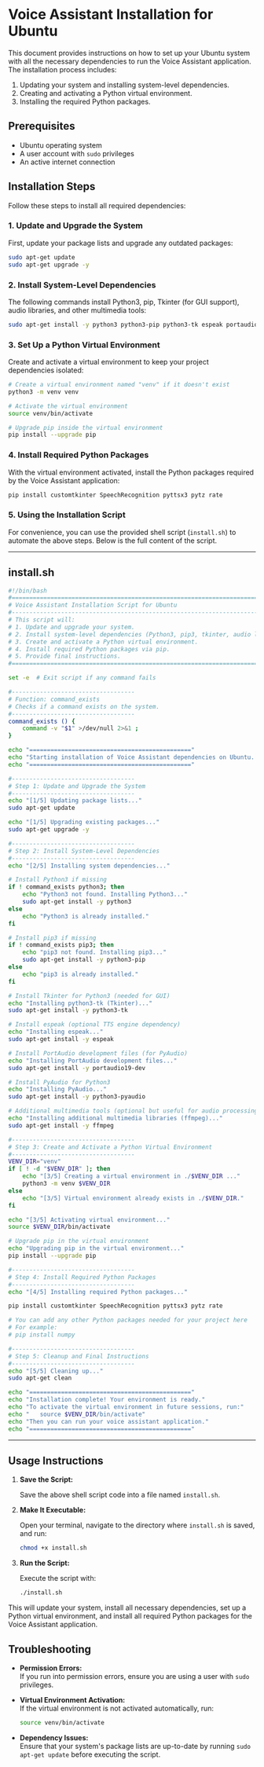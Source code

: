 # Voice Assistant Installation for Ubuntu

This document provides instructions on how to set up your Ubuntu system with all the necessary dependencies to run the Voice Assistant application. The installation process includes:

1. Updating your system and installing system-level dependencies.
2. Creating and activating a Python virtual environment.
3. Installing the required Python packages.

## Prerequisites

- Ubuntu operating system
- A user account with `sudo` privileges
- An active internet connection

## Installation Steps

Follow these steps to install all required dependencies:

### 1. Update and Upgrade the System

First, update your package lists and upgrade any outdated packages:

```bash
sudo apt-get update
sudo apt-get upgrade -y
```

### 2. Install System-Level Dependencies

The following commands install Python3, pip, Tkinter (for GUI support), audio libraries, and other multimedia tools:

```bash
sudo apt-get install -y python3 python3-pip python3-tk espeak portaudio19-dev python3-pyaudio ffmpeg
```

### 3. Set Up a Python Virtual Environment

Create and activate a virtual environment to keep your project dependencies isolated:

```bash
# Create a virtual environment named "venv" if it doesn't exist
python3 -m venv venv

# Activate the virtual environment
source venv/bin/activate

# Upgrade pip inside the virtual environment
pip install --upgrade pip
```

### 4. Install Required Python Packages

With the virtual environment activated, install the Python packages required by the Voice Assistant application:

```bash
pip install customtkinter SpeechRecognition pyttsx3 pytz rate
```

### 5. Using the Installation Script

For convenience, you can use the provided shell script (`install.sh`) to automate the above steps. Below is the full content of the script.

---

## install.sh

```bash
#!/bin/bash
#==============================================================================
# Voice Assistant Installation Script for Ubuntu
#------------------------------------------------------------------------------
# This script will:
# 1. Update and upgrade your system.
# 2. Install system-level dependencies (Python3, pip3, tkinter, audio libraries, etc.).
# 3. Create and activate a Python virtual environment.
# 4. Install required Python packages via pip.
# 5. Provide final instructions.
#==============================================================================

set -e  # Exit script if any command fails

#-----------------------------------
# Function: command_exists
# Checks if a command exists on the system.
#-----------------------------------
command_exists () {
    command -v "$1" >/dev/null 2>&1 ;
}

echo "=============================================="
echo "Starting installation of Voice Assistant dependencies on Ubuntu..."
echo "=============================================="

#-----------------------------------
# Step 1: Update and Upgrade the System
#-----------------------------------
echo "[1/5] Updating package lists..."
sudo apt-get update

echo "[1/5] Upgrading existing packages..."
sudo apt-get upgrade -y

#-----------------------------------
# Step 2: Install System-Level Dependencies
#-----------------------------------
echo "[2/5] Installing system dependencies..."

# Install Python3 if missing
if ! command_exists python3; then
    echo "Python3 not found. Installing Python3..."
    sudo apt-get install -y python3
else
    echo "Python3 is already installed."
fi

# Install pip3 if missing
if ! command_exists pip3; then
    echo "pip3 not found. Installing pip3..."
    sudo apt-get install -y python3-pip
else
    echo "pip3 is already installed."
fi

# Install Tkinter for Python3 (needed for GUI)
echo "Installing python3-tk (Tkinter)..."
sudo apt-get install -y python3-tk

# Install espeak (optional TTS engine dependency)
echo "Installing espeak..."
sudo apt-get install -y espeak

# Install PortAudio development files (for PyAudio)
echo "Installing PortAudio development files..."
sudo apt-get install -y portaudio19-dev

# Install PyAudio for Python3
echo "Installing PyAudio..."
sudo apt-get install -y python3-pyaudio

# Additional multimedia tools (optional but useful for audio processing)
echo "Installing additional multimedia libraries (ffmpeg)..."
sudo apt-get install -y ffmpeg

#-----------------------------------
# Step 3: Create and Activate a Python Virtual Environment
#-----------------------------------
VENV_DIR="venv"
if [ ! -d "$VENV_DIR" ]; then
    echo "[3/5] Creating a virtual environment in ./$VENV_DIR ..."
    python3 -m venv $VENV_DIR
else
    echo "[3/5] Virtual environment already exists in ./$VENV_DIR."
fi

echo "[3/5] Activating virtual environment..."
source $VENV_DIR/bin/activate

# Upgrade pip in the virtual environment
echo "Upgrading pip in the virtual environment..."
pip install --upgrade pip

#-----------------------------------
# Step 4: Install Required Python Packages
#-----------------------------------
echo "[4/5] Installing required Python packages..."

pip install customtkinter SpeechRecognition pyttsx3 pytz rate

# You can add any other Python packages needed for your project here
# For example:
# pip install numpy

#-----------------------------------
# Step 5: Cleanup and Final Instructions
#-----------------------------------
echo "[5/5] Cleaning up..."
sudo apt-get clean

echo "=============================================="
echo "Installation complete! Your environment is ready."
echo "To activate the virtual environment in future sessions, run:"
echo "   source $VENV_DIR/bin/activate"
echo "Then you can run your voice assistant application."
echo "=============================================="
```

---

## Usage Instructions

1. **Save the Script:**

   Save the above shell script code into a file named `install.sh`.

2. **Make It Executable:**

   Open your terminal, navigate to the directory where `install.sh` is saved, and run:

   ```bash
   chmod +x install.sh
   ```

3. **Run the Script:**

   Execute the script with:

   ```bash
   ./install.sh
   ```

This will update your system, install all necessary dependencies, set up a Python virtual environment, and install all required Python packages for the Voice Assistant application.

## Troubleshooting

- **Permission Errors:**  
  If you run into permission errors, ensure you are using a user with `sudo` privileges.

- **Virtual Environment Activation:**  
  If the virtual environment is not activated automatically, run:
  
  ```bash
  source venv/bin/activate
  ```

- **Dependency Issues:**  
  Ensure that your system's package lists are up-to-date by running `sudo apt-get update` before executing the script.
